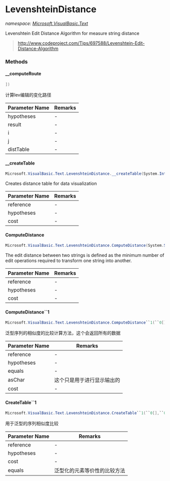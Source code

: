 ﻿# LevenshteinDistance
_namespace: <a href="#" onClick="load('/docs/Microsoft.VisualBasic.Text/index.md')">Microsoft.VisualBasic.Text</a>_

Levenshtein Edit Distance Algorithm for measure string distance

> 
>  http://www.codeproject.com/Tips/697588/Levenshtein-Edit-Distance-Algorithm
>  


### Methods

#### __computeRoute
```csharp
])
```
计算lev编辑的变化路径

|Parameter Name|Remarks|
|--------------|-------|
|hypotheses|-|
|result|-|
|i|-|
|j|-|
|distTable|-|


#### __createTable
```csharp
Microsoft.VisualBasic.Text.LevenshteinDistance.__createTable(System.Int32[],System.Int32[],System.Double)
```
Creates distance table for data visualization

|Parameter Name|Remarks|
|--------------|-------|
|reference|-|
|hypotheses|-|
|cost|-|


#### ComputeDistance
```csharp
Microsoft.VisualBasic.Text.LevenshteinDistance.ComputeDistance(System.String,System.String,System.Double)
```
The edit distance between two strings is defined as the minimum number of
 edit operations required to transform one string into another.

|Parameter Name|Remarks|
|--------------|-------|
|reference|-|
|hypotheses|-|
|cost|-|


#### ComputeDistance``1
```csharp
Microsoft.VisualBasic.Text.LevenshteinDistance.ComputeDistance``1(``0[],``0[],Microsoft.VisualBasic.Text.LevenshteinDistance.Equals{``0},Microsoft.VisualBasic.Text.LevenshteinDistance.ToChar{``0},System.Double)
```
泛型序列的相似度的比较计算方法，这个会返回所有的数据

|Parameter Name|Remarks|
|--------------|-------|
|reference|-|
|hypotheses|-|
|equals|-|
|asChar|这个只是用于进行显示输出的|
|cost|-|


#### CreateTable``1
```csharp
Microsoft.VisualBasic.Text.LevenshteinDistance.CreateTable``1(``0[],``0[],System.Double,Microsoft.VisualBasic.Text.LevenshteinDistance.Equals{``0})
```
用于泛型的序列相似度比较

|Parameter Name|Remarks|
|--------------|-------|
|reference|-|
|hypotheses|-|
|cost|-|
|equals|泛型化的元素等价性的比较方法|



